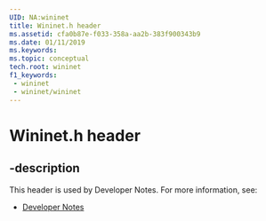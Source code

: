 ```yaml
---
UID: NA:wininet
title: Wininet.h header
ms.assetid: cfa0b87e-f033-358a-aa2b-383f900343b9
ms.date: 01/11/2019
ms.keywords: 
ms.topic: conceptual
tech.root: wininet
f1_keywords:
 - wininet
 - wininet/wininet
---
```


# Wininet.h header


## -description

This header is used by Developer Notes. For more information, see:

- [Developer Notes](../_winprog/index.md)

